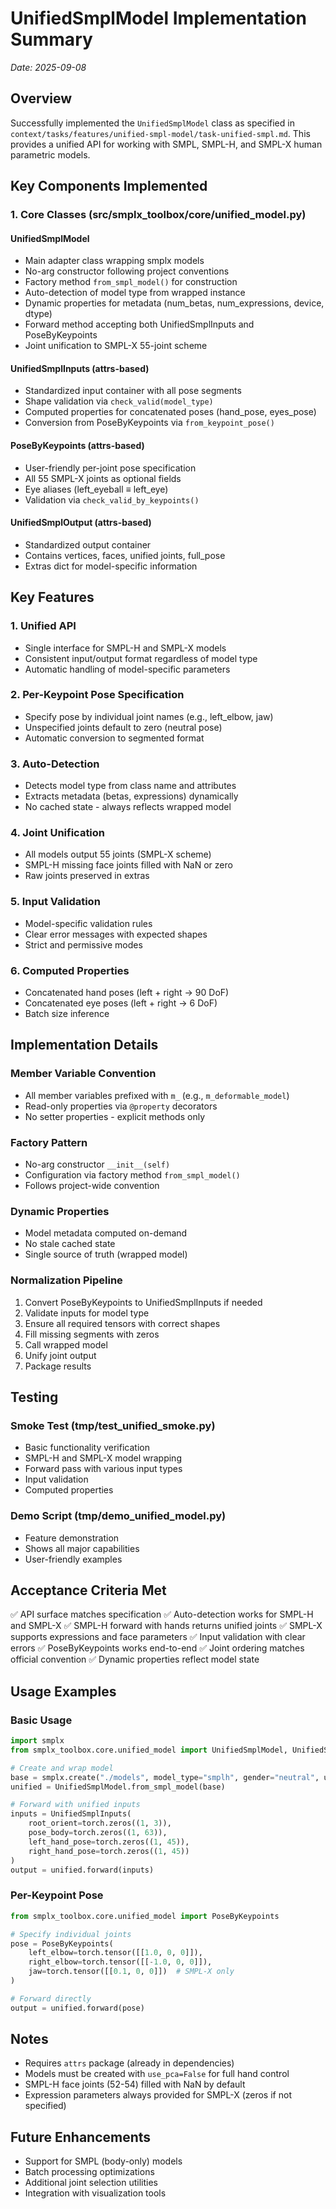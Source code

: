# UnifiedSmplModel Implementation Summary

*Date: 2025-09-08*

## Overview

Successfully implemented the `UnifiedSmplModel` class as specified in `context/tasks/features/unified-smpl-model/task-unified-smpl.md`. This provides a unified API for working with SMPL, SMPL-H, and SMPL-X human parametric models.

## Key Components Implemented

### 1. Core Classes (src/smplx_toolbox/core/unified_model.py)

#### UnifiedSmplModel
- Main adapter class wrapping smplx models
- No-arg constructor following project conventions
- Factory method `from_smpl_model()` for construction
- Auto-detection of model type from wrapped instance
- Dynamic properties for metadata (num_betas, num_expressions, device, dtype)
- Forward method accepting both UnifiedSmplInputs and PoseByKeypoints
- Joint unification to SMPL-X 55-joint scheme

#### UnifiedSmplInputs (attrs-based)
- Standardized input container with all pose segments
- Shape validation via `check_valid(model_type)`
- Computed properties for concatenated poses (hand_pose, eyes_pose)
- Conversion from PoseByKeypoints via `from_keypoint_pose()`

#### PoseByKeypoints (attrs-based)
- User-friendly per-joint pose specification
- All 55 SMPL-X joints as optional fields
- Eye aliases (left_eyeball ≡ left_eye)
- Validation via `check_valid_by_keypoints()`

#### UnifiedSmplOutput (attrs-based)
- Standardized output container
- Contains vertices, faces, unified joints, full_pose
- Extras dict for model-specific information

## Key Features

### 1. Unified API
- Single interface for SMPL-H and SMPL-X models
- Consistent input/output format regardless of model type
- Automatic handling of model-specific parameters

### 2. Per-Keypoint Pose Specification
- Specify pose by individual joint names (e.g., left_elbow, jaw)
- Unspecified joints default to zero (neutral pose)
- Automatic conversion to segmented format

### 3. Auto-Detection
- Detects model type from class name and attributes
- Extracts metadata (betas, expressions) dynamically
- No cached state - always reflects wrapped model

### 4. Joint Unification
- All models output 55 joints (SMPL-X scheme)
- SMPL-H missing face joints filled with NaN or zero
- Raw joints preserved in extras

### 5. Input Validation
- Model-specific validation rules
- Clear error messages with expected shapes
- Strict and permissive modes

### 6. Computed Properties
- Concatenated hand poses (left + right → 90 DoF)
- Concatenated eye poses (left + right → 6 DoF)
- Batch size inference

## Implementation Details

### Member Variable Convention
- All member variables prefixed with `m_` (e.g., `m_deformable_model`)
- Read-only properties via `@property` decorators
- No setter properties - explicit methods only

### Factory Pattern
- No-arg constructor `__init__(self)`
- Configuration via factory method `from_smpl_model()`
- Follows project-wide convention

### Dynamic Properties
- Model metadata computed on-demand
- No stale cached state
- Single source of truth (wrapped model)

### Normalization Pipeline
1. Convert PoseByKeypoints to UnifiedSmplInputs if needed
2. Validate inputs for model type
3. Ensure all required tensors with correct shapes
4. Fill missing segments with zeros
5. Call wrapped model
6. Unify joint output
7. Package results

## Testing

### Smoke Test (tmp/test_unified_smoke.py)
- Basic functionality verification
- SMPL-H and SMPL-X model wrapping
- Forward pass with various input types
- Input validation
- Computed properties

### Demo Script (tmp/demo_unified_model.py)
- Feature demonstration
- Shows all major capabilities
- User-friendly examples

## Acceptance Criteria Met

✅ API surface matches specification
✅ Auto-detection works for SMPL-H and SMPL-X
✅ SMPL-H forward with hands returns unified joints
✅ SMPL-X supports expressions and face parameters
✅ Input validation with clear errors
✅ PoseByKeypoints works end-to-end
✅ Joint ordering matches official convention
✅ Dynamic properties reflect model state

## Usage Examples

### Basic Usage
```python
import smplx
from smplx_toolbox.core.unified_model import UnifiedSmplModel, UnifiedSmplInputs

# Create and wrap model
base = smplx.create("./models", model_type="smplh", gender="neutral", use_pca=False)
unified = UnifiedSmplModel.from_smpl_model(base)

# Forward with unified inputs
inputs = UnifiedSmplInputs(
    root_orient=torch.zeros((1, 3)),
    pose_body=torch.zeros((1, 63)),
    left_hand_pose=torch.zeros((1, 45)),
    right_hand_pose=torch.zeros((1, 45))
)
output = unified.forward(inputs)
```

### Per-Keypoint Pose
```python
from smplx_toolbox.core.unified_model import PoseByKeypoints

# Specify individual joints
pose = PoseByKeypoints(
    left_elbow=torch.tensor([[1.0, 0, 0]]),
    right_elbow=torch.tensor([[-1.0, 0, 0]]),
    jaw=torch.tensor([[0.1, 0, 0]])  # SMPL-X only
)

# Forward directly
output = unified.forward(pose)
```

## Notes

- Requires `attrs` package (already in dependencies)
- Models must be created with `use_pca=False` for full hand control
- SMPL-H face joints (52-54) filled with NaN by default
- Expression parameters always provided for SMPL-X (zeros if not specified)

## Future Enhancements

- Support for SMPL (body-only) models
- Batch processing optimizations
- Additional joint selection utilities
- Integration with visualization tools